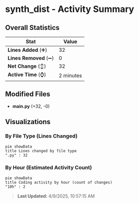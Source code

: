 # synth_dist - Activity Summary 

## Overall Statistics

| Stat                   | Value                                                             |
| ---------------------- | ----------------------------------------------------------------- |
| **Lines Added** (➕)   | 32                                          |
| **Lines Removed** (➖) | 0                                        |
| **Net Change** (↕)    | 32                |
| **Active Time** (⌚)   | 2 minutes |


## Modified Files
- **main.py** (+32, -0)

## Visualizations

### By File Type (Lines Changed)

```mermaid
pie showData
title Lines changed by file type
".py" : 32
```

### By Hour (Estimated Activity Count)

```mermaid
pie showData
title Coding activity by hour (count of changes)
"10h" : 2
```


> **Last Updated:** 4/9/2025, 10:57:15 AM